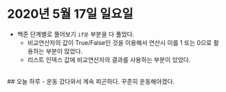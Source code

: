 # 2020년 5월 17일 일요일 
- 백준 단계별로 풀어보기 `if문` 부분을 다 풀었다.
  - 비교연산자의 값이 True/False인 것을 이용해서 연산시 이를 1 또는 0으로 활용하는 부분이 많았다. 
  - 리스트 인덱스 값에 비교연산자의 결과를 사용하는 부분이 있었다.
<br>
## 오늘 하루 
- 운동 갔다와서 계속 피곤하다. 꾸준히 운동해야겠다. 

